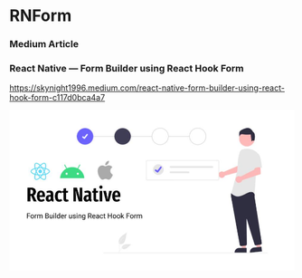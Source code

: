 # RNForm

### Medium Article
### React Native — Form Builder using React Hook Form

https://skynight1996.medium.com/react-native-form-builder-using-react-hook-form-c117d0bca4a7

![screenshot](screenshot.jpg)

